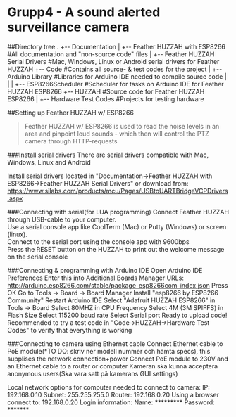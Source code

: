 # Grupp4 - A sound alerted surveillance camera


##Directory tree
.
+-- Documentation
	|
	+-- Feather HUZZAH with ESP8266 #All documentation and "non-source code" files
		|
		+-- Feather HUZZAH Serial Drivers #Mac, Windows, Linux or Android serial drivers for Feather HUZZAH
+-- Code		#Contains all source- & test codes for the project
	|
	+-- Arduino Library		#Libraries for Arduino IDE needed to compile source code 
  	|	|
  	|	+-- ESP8266Scheduler		#Scheduler for tasks on Arduino IDE for Feather HUZZAH ESP8266
	+-- HUZZAH		#Source code for Feather HUZZAH ESP8266
		|
  		+-- Hardware Test Codes #Projects for testing hardware


##Setting up Feather HUZZAH w/ ESP8266
> Feather HUZZAH w/ ESP8266 is used to read the noise levels in an area and pinpoint loud sounds - which then will control the PTZ camera through HTTP-requests

###Install serial drivers
There are serial drivers compatible with Mac, Windows, Linux and Android

Install serial drivers located in "Documentation->Feather HUZZAH with ESP8266->Feather HUZZAH Serial Drivers" or download from:
https://www.silabs.com/products/mcu/Pages/USBtoUARTBridgeVCPDrivers.aspx

###Connecting with serial(for LUA programming)
Connect Feather HUZZAH through USB-cable to your computer.  
Use a serial console app like CoolTerm (Mac) or Putty (Windows) or screen (linux).  
Connect to the serial port using the console app with 9600bps  
Press the RESET button on the HUZZAH to print out the welcome message on the serial console  

###Connecting & programming with Arduino IDE
Open Arduino IDE Preferences
Enter this into Additional Boards Manager URLs: http://arduino.esp8266.com/stable/package_esp8266com_index.json
Press OK
Go to Tools -> Board -> Board Manager
Install "esp8266 by ESP8266 Community"
Restart Arduino IDE
Select "Adafruit HUZZAH ESP8266" in Tools -> Board
Select 80MHZ in CPU Frequency
Select 4M (3M SPIFFS) in Flash Size
Select 115200 baud rate
Select Serial port
Ready to upload code!
Recommended to try a test code in "Code->HUZZAH->Hardware Test Codes" to verify that everything is working

###Connecting to camera using Ethernet cable
Connect Ethernet cable to PoE module(*TO DO: skriv ner modell nummer och hämta specs), this supplises the network connection+power
Connect PoE module to 230V and an Ethernet cable to a router or computer
Kameran ska kunna acceptera anonymous users(Ska vara satt på kamerans GUI settings)

Local network options for computer needed to connect to camera:
IP: 192.168.0.10
Subnet: 255.255.255.0
Router: 192.168.0.20
Using a browser connect to: 192.168.0.20
Login information:
Name: *********
Password: *******

